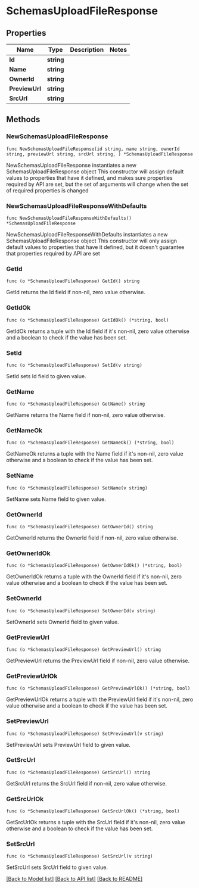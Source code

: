 # SchemasUploadFileResponse

## Properties

Name | Type | Description | Notes
------------ | ------------- | ------------- | -------------
**Id** | **string** |  | 
**Name** | **string** |  | 
**OwnerId** | **string** |  | 
**PreviewUrl** | **string** |  | 
**SrcUrl** | **string** |  | 

## Methods

### NewSchemasUploadFileResponse

`func NewSchemasUploadFileResponse(id string, name string, ownerId string, previewUrl string, srcUrl string, ) *SchemasUploadFileResponse`

NewSchemasUploadFileResponse instantiates a new SchemasUploadFileResponse object
This constructor will assign default values to properties that have it defined,
and makes sure properties required by API are set, but the set of arguments
will change when the set of required properties is changed

### NewSchemasUploadFileResponseWithDefaults

`func NewSchemasUploadFileResponseWithDefaults() *SchemasUploadFileResponse`

NewSchemasUploadFileResponseWithDefaults instantiates a new SchemasUploadFileResponse object
This constructor will only assign default values to properties that have it defined,
but it doesn't guarantee that properties required by API are set

### GetId

`func (o *SchemasUploadFileResponse) GetId() string`

GetId returns the Id field if non-nil, zero value otherwise.

### GetIdOk

`func (o *SchemasUploadFileResponse) GetIdOk() (*string, bool)`

GetIdOk returns a tuple with the Id field if it's non-nil, zero value otherwise
and a boolean to check if the value has been set.

### SetId

`func (o *SchemasUploadFileResponse) SetId(v string)`

SetId sets Id field to given value.


### GetName

`func (o *SchemasUploadFileResponse) GetName() string`

GetName returns the Name field if non-nil, zero value otherwise.

### GetNameOk

`func (o *SchemasUploadFileResponse) GetNameOk() (*string, bool)`

GetNameOk returns a tuple with the Name field if it's non-nil, zero value otherwise
and a boolean to check if the value has been set.

### SetName

`func (o *SchemasUploadFileResponse) SetName(v string)`

SetName sets Name field to given value.


### GetOwnerId

`func (o *SchemasUploadFileResponse) GetOwnerId() string`

GetOwnerId returns the OwnerId field if non-nil, zero value otherwise.

### GetOwnerIdOk

`func (o *SchemasUploadFileResponse) GetOwnerIdOk() (*string, bool)`

GetOwnerIdOk returns a tuple with the OwnerId field if it's non-nil, zero value otherwise
and a boolean to check if the value has been set.

### SetOwnerId

`func (o *SchemasUploadFileResponse) SetOwnerId(v string)`

SetOwnerId sets OwnerId field to given value.


### GetPreviewUrl

`func (o *SchemasUploadFileResponse) GetPreviewUrl() string`

GetPreviewUrl returns the PreviewUrl field if non-nil, zero value otherwise.

### GetPreviewUrlOk

`func (o *SchemasUploadFileResponse) GetPreviewUrlOk() (*string, bool)`

GetPreviewUrlOk returns a tuple with the PreviewUrl field if it's non-nil, zero value otherwise
and a boolean to check if the value has been set.

### SetPreviewUrl

`func (o *SchemasUploadFileResponse) SetPreviewUrl(v string)`

SetPreviewUrl sets PreviewUrl field to given value.


### GetSrcUrl

`func (o *SchemasUploadFileResponse) GetSrcUrl() string`

GetSrcUrl returns the SrcUrl field if non-nil, zero value otherwise.

### GetSrcUrlOk

`func (o *SchemasUploadFileResponse) GetSrcUrlOk() (*string, bool)`

GetSrcUrlOk returns a tuple with the SrcUrl field if it's non-nil, zero value otherwise
and a boolean to check if the value has been set.

### SetSrcUrl

`func (o *SchemasUploadFileResponse) SetSrcUrl(v string)`

SetSrcUrl sets SrcUrl field to given value.



[[Back to Model list]](../README.md#documentation-for-models) [[Back to API list]](../README.md#documentation-for-api-endpoints) [[Back to README]](../README.md)


